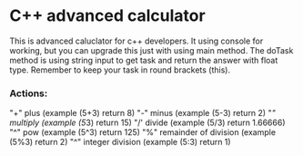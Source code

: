 # C++ advanced calculator
This is advanced caluclator for c++ developers. It using console for working, but you can upgrade this just with using main method. The doTask method is using string input to get task and return the answer with float type. Remember to keep your task in round brackets (this).

### Actions:

"+" plus (example (5+3) return 8)
"-" minus (example (5-3) return 2)
"*" multiply (example (5*3) return 15)
"/' divide (example (5/3) return 1.66666)
"^" pow (example (5^3) return 125)
"%" remainder of division (example (5%3) return 2)
"^" integer division (example (5:3) return 1)
